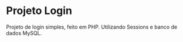 # Projeto Login
Projeto de login simples, feito em PHP.
Utilizando Sessions e banco de dados MySQL.
